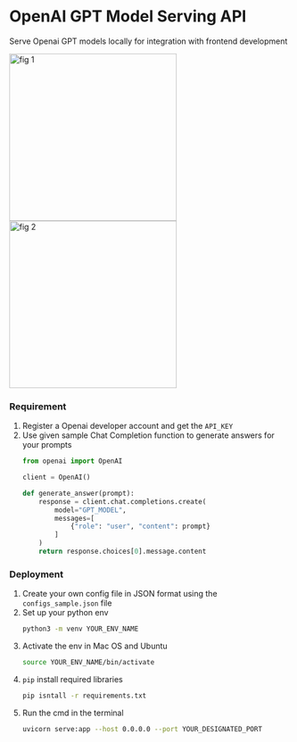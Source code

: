# OpenAI GPT Model Serving API

Serve Openai GPT models locally for integration with frontend development
<p float="left">
    <img width="300" alt="fig 1" src="https://github.com/biomchen/openai-gpt-serving-api/assets/45435029/b3be99d8-90dc-4189-90fc-308264e8e44a">
    <img width="300" alt="fig 2" src="https://github.com/biomchen/openai-gpt-serving-api/assets/45435029/2b8814be-b880-4c05-813d-f72bcba5853f">
</p>

### Requirement
1. Register a Openai developer account and get the `API_KEY`
2. Use given sample Chat Completion function to generate answers for your prompts
    ```python
    from openai import OpenAI

    client = OpenAI()

    def generate_answer(prompt):
        response = client.chat.completions.create(
            model="GPT_MODEL",
            messages=[
                {"role": "user", "content": prompt}
            ]
        )
        return response.choices[0].message.content
    ```

### Deployment
1. Create your own config file in JSON format using the `configs_sample.json` file
2. Set up your python env
    ```sh
    python3 -m venv YOUR_ENV_NAME
    ```
3. Activate the env in Mac OS and Ubuntu
    ```sh
    source YOUR_ENV_NAME/bin/activate
    ```
4. `pip` install required libraries
    ```sh
    pip isntall -r requirements.txt
    ```
5. Run the cmd in the terminal
    ```sh
    uvicorn serve:app --host 0.0.0.0 --port YOUR_DESIGNATED_PORT
    ```
